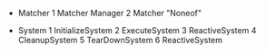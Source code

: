 

* Matcher
1 Matcher Manager
2 Matcher "Noneof"

* System
1 InitializeSystem
2 ExecuteSystem
3 ReactiveSystem
4 CleanupSystem
5 TearDownSystem
6 ReactiveSystem